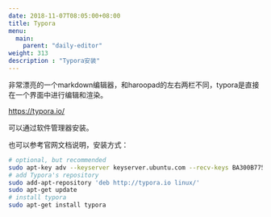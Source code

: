 ```yaml
---
date: 2018-11-07T08:05:00+08:00
title: Typora
menu:
  main:
    parent: "daily-editor"
weight: 313
description : "Typora安装"
---
```


非常漂亮的一个markdown编辑器，和haroopad的左右两栏不同，typora是直接在一个界面中进行编辑和渲染。

https://typora.io/

可以通过软件管理器安装。

也可以参考官网文档说明，安装方式：

```bash
# optional, but recommended
sudo apt-key adv --keyserver keyserver.ubuntu.com --recv-keys BA300B7755AFCFAE
# add Typora's repository
sudo add-apt-repository 'deb http://typora.io linux/'
sudo apt-get update
# install typora
sudo apt-get install typora
```